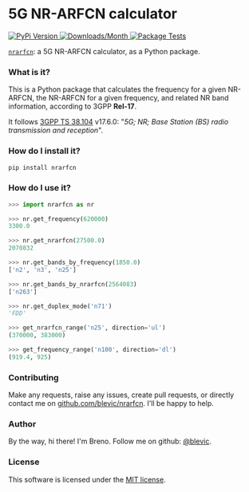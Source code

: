 # 5G NR-ARFCN calculator
<p align="left">
  <a href='https://pypi.org/project/nrarfcn/'>
    <img src='https://img.shields.io/pypi/v/nrarfcn' alt='PyPi Version' />
  </a>
  <a href='https://pypi.org/project/nrarfcn/'>
    <img src='https://img.shields.io/pypi/dm/nrarfcn' alt='Downloads/Month' />
  </a>
  </a>
    <a href='https://github.com/blevic/nrarfcn/actions/workflows/package-tests.yml'>
    <img src='https://github.com/blevic/nrarfcn/actions/workflows/package-tests.yml/badge.svg?branch=main' alt='Package Tests' />
  </a>
</p>

[``nrarfcn``](https://github.com/blevic/nrarfcn): a 5G NR-ARFCN calculator, as a Python package.

### What is it?

This is a Python package that calculates the frequency for a given NR-ARFCN, the NR-ARFCN for a given frequency, and related NR band information, according to 3GPP **Rel-17**.

It follows [3GPP TS 38.104](https://portal.3gpp.org/desktopmodules/Specifications/SpecificationDetails.aspx?specificationId=3202) v17.6.0: "_5G; NR; Base Station (BS) radio transmission and reception_".

### How do I install it?

```bash
pip install nrarfcn
```

### How do I use it?

```python
>>> import nrarfcn as nr

>>> nr.get_frequency(620000)
3300.0

>>> nr.get_nrarfcn(27500.0)
2070832

>>> nr.get_bands_by_frequency(1850.0)
['n2', 'n3', 'n25']

>>> nr.get_bands_by_nrarfcn(2564083)
['n263']

>>> nr.get_duplex_mode('n71')
'FDD'

>>> get_nrarfcn_range('n25', direction='ul')
(370000, 383000)

>>> get_frequency_range('n100', direction='dl')
(919.4, 925)
```

### Contributing

Make any requests, raise any issues, create pull requests, or directly contact me on [github.com/blevic/nrarfcn](https://github.com/blevic/nrarfcn). I'll be happy to help.

### Author

By the way, hi there! I'm Breno. Follow me on github: [@blevic](https://github.com/blevic).

### License

This software is licensed under the [MIT license](https://github.com/blevic/nrarfcn/blob/main/LICENSE).
